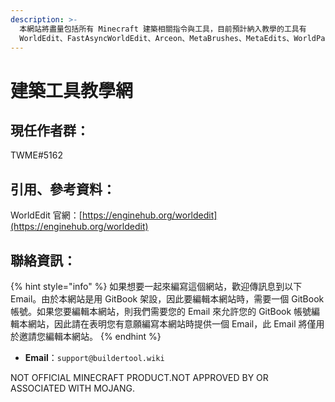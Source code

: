 ```yaml
---
description: >-
  本網站將盡量包括所有 Minecraft 建築相關指令與工具，目前預計納入教學的工具有
  WorldEdit、FastAsyncWorldEdit、Arceon、MetaBrushes、MetaEdits、WorldPainter、Amulet等工具。
---
```


# 建築工具教學網

## 現任作者群：

TWME#5162

## 引用、參考資料：

WorldEdit 官網：[https://enginehub.org/worldedit](https://enginehub.org/worldedit)

## 聯絡資訊：

{% hint style="info" %}
如果想要一起來編寫這個網站，歡迎傳訊息到以下 Email。由於本網站是用 GitBook 架設，因此要編輯本網站時，需要一個 GitBook 帳號。如果您要編輯本網站，則我們需要您的 Email 來允許您的 GitBook 帳號編輯本網站，因此請在表明您有意願編寫本網站時提供一個 Email，此 Email 將僅用於邀請您編輯本網站。
{% endhint %}

* **Email**：`support@buildertool.wiki`

NOT OFFICIAL MINECRAFT PRODUCT.NOT APPROVED BY OR ASSOCIATED WITH MOJANG.
